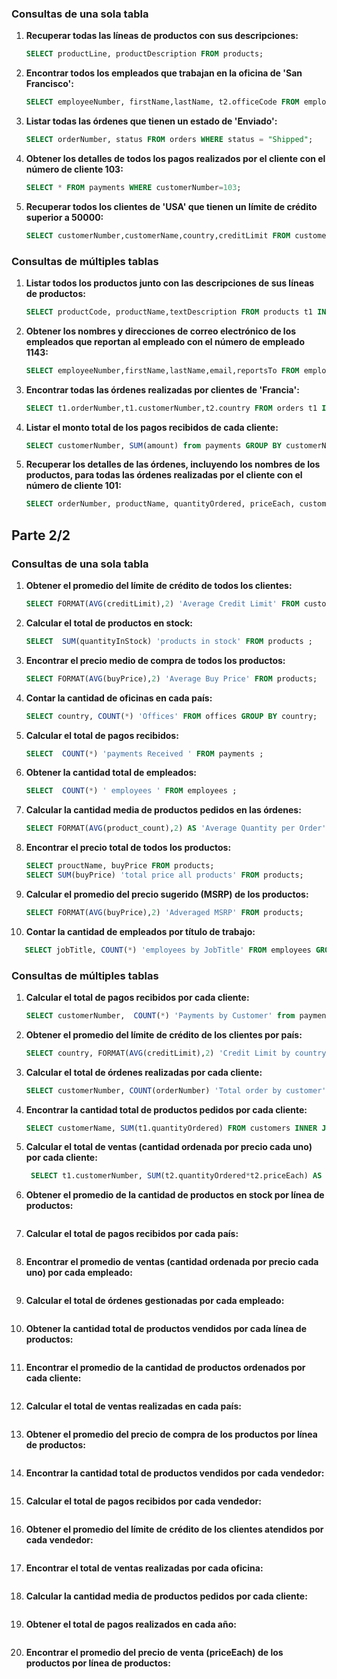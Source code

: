 ### Consultas de una sola tabla

1. **Recuperar todas las líneas de productos con sus descripciones:**

   ```sql
   SELECT productLine, productDescription FROM products;
   ```

2. **Encontrar todos los empleados que trabajan en la oficina de 'San Francisco':**

   ```sql
   SELECT employeeNumber, firstName,lastName, t2.officeCode FROM employees t1 INNER JOIN offices t2 ON t2.officeCode=t1.officeCode WHERE t2.city = 'San Francisco';
   ```

3. **Listar todas las órdenes que tienen un estado de 'Enviado':**

   ```sql
   SELECT orderNumber, status FROM orders WHERE status = "Shipped";
   ```

4. **Obtener los detalles de todos los pagos realizados por el cliente con el número de cliente 103:**

   ```sql
   SELECT * FROM payments WHERE customerNumber=103;
   ```

5. **Recuperar todos los clientes de 'USA' que tienen un límite de crédito superior a 50000:**

   ```sql
   SELECT customerNumber,customerName,country,creditLimit FROM customers WHERE creditLimit> 50000 AND country= "USA";
   ```

### Consultas de múltiples tablas

1. **Listar todos los productos junto con las descripciones de sus líneas de productos:**

   ```sql
   SELECT productCode, productName,textDescription FROM products t1 INNER JOIN productlines t2 ON t1.productline = t2.productline;
   ```

2. **Obtener los nombres y direcciones de correo electrónico de los empleados que reportan al empleado con el número de empleado 1143:**

   ```sql
   SELECT employeeNumber,firstName,lastName,email,reportsTo FROM employees WHERE reportsTo=1143;
   ```

3. **Encontrar todas las órdenes realizadas por clientes de 'Francia':**

   ```sql
   SELECT t1.orderNumber,t1.customerNumber,t2.country FROM orders t1 INNER JOIN customers t2 ON t1.customerNumber = t2.customerNumber WHERE t2.country="France";
   ```

4. **Listar el monto total de los pagos recibidos de cada cliente:**

   ```sql
   SELECT customerNumber, SUM(amount) from payments GROUP BY customerNumber;
   ```

5. **Recuperar los detalles de las órdenes, incluyendo los nombres de los productos, para todas las órdenes realizadas por el cliente con el número de cliente 101:**

   ```sql
   SELECT orderNumber, productName, quantityOrdered, priceEach, customerNumber FROM orders INNER JOIN orderdetails USING (orderNumber)INNER JOIN products  USING (productCode) WHERE customerNumber=103;
   
   ```

## Parte 2/2

### Consultas de una sola tabla

1. **Obtener el promedio del límite de crédito de todos los clientes:**

   ```sql
   SELECT FORMAT(AVG(creditLimit),2) 'Average Credit Limit' FROM customers;
   ```

2. **Calcular el total de productos en stock:**

   ```sql
   SELECT  SUM(quantityInStock) 'products in stock' FROM products ;
   ```

3. **Encontrar el precio medio de compra de todos los productos:**

   ```sql
   SELECT FORMAT(AVG(buyPrice),2) 'Average Buy Price' FROM products;
   ```

4. **Contar la cantidad de oficinas en cada país:**

   ```sql
   SELECT country, COUNT(*) 'Offices' FROM offices GROUP BY country;
   ```

5. **Calcular el total de pagos recibidos:**

   ```sql
   SELECT  COUNT(*) 'payments Received ' FROM payments ;
   ```

6. **Obtener la cantidad total de empleados:**

   ```sql
   SELECT  COUNT(*) ' employees ' FROM employees ;
   ```

7. **Calcular la cantidad media de productos pedidos en las órdenes:**

   ```sql
   SELECT FORMAT(AVG(product_count),2) AS 'Average Quantity per Order' FROM ( SELECT orderNumber, SUM(quantityOrdered) AS product_count FROM orderdetails GROUP BY orderNumber) AS subquery;
   
   ```

8. **Encontrar el precio total de todos los productos:**

   ```sql
   SELECT prouctName, buyPrice FROM products;
   SELECT SUM(buyPrice) 'total price all products' FROM products;
   ```

9. **Calcular el promedio del precio sugerido (MSRP) de los productos:**

   ```sql
   SELECT FORMAT(AVG(buyPrice),2) 'Adveraged MSRP' FROM products;
   ```

10. **Contar la cantidad de empleados por título de trabajo:**

```sql
   SELECT jobTitle, COUNT(*) 'employees by JobTitle' FROM employees GROUP BY jobTitle;
```

### Consultas de múltiples tablas

1. **Calcular el total de pagos recibidos por cada cliente:**

   ```sql
   SELECT customerNumber,  COUNT(*) 'Payments by Customer' from payments GROUP BY customerNumber;
   ```

2. **Obtener el promedio del límite de crédito de los clientes por país:**

   ```sql
   SELECT country, FORMAT(AVG(creditLimit),2) 'Credit Limit by country' from customers GROUP BY country;
   ```

3. **Calcular el total de órdenes realizadas por cada cliente:**

   ```sql
   SELECT customerNumber, COUNT(orderNumber) 'Total order by customer' from orders GROUP BY customerNumber;
   ```

4. **Encontrar la cantidad total de productos pedidos por cada cliente:**

   ```sql
   SELECT customerName, SUM(t1.quantityOrdered) FROM customers INNER JOIN orders t2 USING (customerNumber) INNER JOIN orderdetails t1 USING (orderNumber) WHERE t2.status = 'Shipped' GROUP BY customerName;
   ```

5. **Calcular el total de ventas (cantidad ordenada por precio cada uno) por cada cliente:**

   ```sql
    SELECT t1.customerNumber, SUM(t2.quantityOrdered*t2.priceEach) AS sale FROM orders t1 INNER JOIN orderdetails t2   WHERE t1.status = 'Shipped' GROUP BY t1.customerNumber ORDER BY sale DESC;
   ```

6. **Obtener el promedio de la cantidad de productos en stock por línea de productos:**

   ```sql
   
   ```

7. **Calcular el total de pagos recibidos por cada país:**

   ```sql
   
   ```

8. **Encontrar el promedio de ventas (cantidad ordenada por precio cada uno) por cada empleado:**

   ```sql
   
   ```

9. **Calcular el total de órdenes gestionadas por cada empleado:**

   ```sql
   
   ```

10. **Obtener la cantidad total de productos vendidos por cada línea de productos:**

    ```sql
    
    ```

11. **Encontrar el promedio de la cantidad de productos ordenados por cada cliente:**

    ```sql
    
    ```

12. **Calcular el total de ventas realizadas en cada país:**

    ```sql
    
    ```

13. **Obtener el promedio del precio de compra de los productos por línea de productos:**

    ```sql
    
    ```

14. **Encontrar la cantidad total de productos vendidos por cada vendedor:**

    ```sql
    
    ```

15. **Calcular el total de pagos recibidos por cada vendedor:**

    ```sql
    
    ```

16. **Obtener el promedio del límite de crédito de los clientes atendidos por cada vendedor:**

    ```sql
    
    ```

17. **Encontrar el total de ventas realizadas por cada oficina:**

    ```sql
    
    ```

18. **Calcular la cantidad media de productos pedidos por cada cliente:**

    ```sql
    
    ```

19. **Obtener el total de pagos realizados en cada año:**

    ```sql
    
    ```

20. **Encontrar el promedio del precio de venta (priceEach) de los productos por línea de productos:**